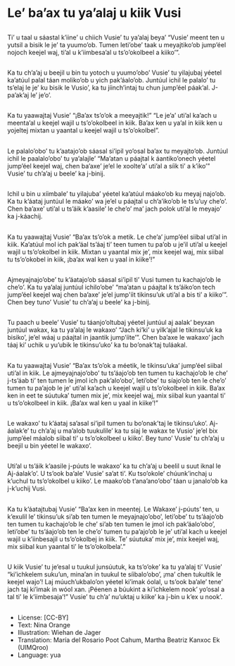 # Le’ ba’ax tu ya’alaj u kiik Vusi

##
Ti’ u taal u sáastal k’iine’ u chiich Vusie’ tu ya’alaj beya’ “Vusie’ meent ten u yutsil a bisik le je’ ta yuumo’ob. Tumen leti’obe’ taak u meyajtiko’ob jump’éel nojoch keejel waj, ti’al u k’iimbesa’al u ts’o’okolbeel a kiiko’”.

##
Ka tu ch’a’aj u beejil u bin tu yotoch u yuumo’obo’ Vusie’ tu yilajubaj yéetel ka’atúul palal táan moliko’ob u yich pak’áalo’ob. Juntúul ichil le palalo’ tu ts’elaj le je’ ku bisik le Vusio’, ka tu jíinch’intaj tu chun jump’éel páak’al. J-pa’ak’aj le’ je’o’.

##
Ka tu yaawajtaj Vusie’ “¡Ba’ax ts’o’ok a meeyajtik!” “Le je’a’ uti’al ka’ach u meenta’al u keejel wajil u ts’o’okolbeel in kiik. Ba’ax ken u ya’al in kiik ken u yojeltej mixtan u yaantal u keejel wajil u ts’o’okolbel”.

##
Le palalo’obo’ tu k’aatajo’ob sáasal si’ipil yo’osal ba’ax tu meyajto’ob. Juntúul ichil le paalalo’obo’ tu ya’alajle’ “Ma’atan u páajtal k áantiko’onech yéetel jump’éel keejel waj, chen ba’axe’ je’el le xoolte’a’ uti’al a síik ti’ a k’iko’” Vusie’ tu ch’a’aj u beele’ ka j-binij.

##
Ichil u bin u xíimbale’ tu yilajuba’ yéetel ka’atúul máako’ob ku meyaj najo’ob. Ka tu k’áataj juntúul le máako’ wa je’el u páajtal u ch’a’iko’ob le ts’u’uy che’o’. Chen ba’axe’ uti’al u ts’áik k’aasile’ le che’o’ ma’ jach polok uti’al le meyajo’ ka j-káachij.

##
Ka tu yaawajtaj Vusie’ “Ba’ax ts’o’ok a metik. Le che’a’ jump’éel siibal uti’al in kiik. Ka’atúul mol ich pak’áal ts’áaj ti’ teen tumen tu pa’ob u je’il uti’al u keejel wajil u ts’o’okolbel in kiik. Mixtan u yaantal mix je’, mix keejel waj, mix siibal tu ts’o’okobel in kiik, ¡ba’ax wal ken u yaal in kiike’!”

##
Ajmeyajnajo’obe’ tu k’áatajo’ob sáasal si’ipil ti’ Vusi tumen tu kachajo’ob le che’o’. Ka tu ya’alaj juntúul ichilo’obe’ “ma’atan u páajtal k ts’áiko’on tech jump’éel keejel waj chen ba’axe’ je’el jump'íit tikinsu’uk uti’al a bis ti’ a kiiko’”. Chen bey tuno’ Vusie’ tu ch’a’aj u beele’ ka j-binij.

##
Tu paach u beele’ Vusie’ tu táanjo’oltubaj yéetel juntúul aj aalak’ beyxan juntúul wakax, ka tu ya’alaj le wakaxo’ “Jach ki’ki’ u yilk’ajal le tikinsu’uk ka bisiko’, je’el wáaj u páajtal in jaantik jump’íite’”. Chen ba’axe le wakaxo’ jach táaj ki’ uchik u yu’ubik le tikinsu’uko’ ka tu bo’onak’taj tuláakal.

##
Ka tu yaawajtaj Vusie’ “Ba’ax ts’o’ok a méetik, le tikinsu’uka’ jump’éel siibal uti’al in kiik. Le ajmeyajnajo’obo’ tu ts’áajo’ob ten tumen tu kachajo’ob le che’ j-ts’áab ti’ ten tumen le jmol ich pak’alo’obo’, leti’obe’ tu síajo’ob ten le che’o’ tumen tu pa’ajob le je’ uti’al ka’ach u keejel wajil u ts’o’okolbeel in kiik. Ba’ax ken in eet te súutuka’ tumen mix je’, mix keejel waj, mix siibal kun yaantal ti’ u ts’o’okolbeel in kiik. ¡Ba’ax wal ken u yaal in kiike’!”

##
Le wakaxo’ tu k’áataj sa’asal si’ipil tumen tu bo’onak’taj le tikinsu’uko’. Aj-áalak’e’ tu ch’a’aj u ma’alob tuukulile’ ka tu síaj le wakax te Vusio’ je’el bix jump’éel máalob síibal ti’ u ts’o’okolbeel u kiiko’. Bey tuno’ Vusie’ tu ch’a’aj u beejil u bin yéetel le wakaxo’.

##
Uti’al u ts’áik k’aasile j-púuts le wakaxo’ ka tu ch’a’aj u beelil u suut iknal le Aj-áalak’o’. U ts’ook ba’ale’ Vusie’ sa’at ti’. Ku tso’okole’ chúunk’inchaj u k’uchul tu ts’o’okolbel u kiiko’. Le maako’ob t’ana’ano’obo’ táan u janalo’ob ka j-k’uchij Vusi.

##
Ka tu k’áatajtubaj Vusie’ “Ba’ax ken in meentej. Le Wakaxe’ j-púuts’ ten, u k’exulil le’ tikinsu’uk si’ab ten tumen le meyajnajo’obo’, leti’obe’ tu ts’áajo’ob ten tumen tu kachajo’ob le che’ si’ab ten tumen le jmol ich pak’áalo’obo’, leti’obe’ tu ts’áajo’ob ten le che’o’ tumen tu pa’ajo’ob le je’ uti’al kach u keejel wajil u k’iinbesajil u ts’o’okolbej in kiik. Te’ súutuka’ mix je’, mix keejel waj, mix siibal kun yaantal ti’ le ts’o’okolbela’.”

##
U kiik Vusie’ tu je’esal u tuukul junsúutuk, ka ts’o’oke’ ka tu ya’alaj ti’ Vusie’ “ki’ichkelem suku’un, mina’an in tuukul te síibalo’obo’, ¡ma’ chen tukultik le keejel wajo’! Laj múuch’ukbalo’on yéetel ki’imak óolal, u ts’ook ba’ale’ tene’ jach taj ki’imak in wóol xan. ¡Péenen a búukint a ki’ichkelem nook’ yo’osal a tal ti’ le k’iimbesaja’!” Vusie’ tu ch’a’ nu’uktaj u kiike’ ka j-bin u k’ex u nook’.

##
* License: [CC-BY]
* Text: Nina Orange
* Illustration: Wiehan de Jager
* Translation: María del Rosario Poot Cahum, Martha Beatriz Kanxoc Ek (UIMQroo)
* Language: yua
